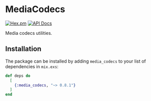 # MediaCodecs

[![Hex.pm](https://img.shields.io/hexpm/v/media_codecs.svg)](https://hex.pm/packages/media_codecs)
[![API Docs](https://img.shields.io/badge/api-docs-yellow.svg?style=flat)](https://hexdocs.pm/media_codecs)

Media codecs utilities.

## Installation

The package can be installed by adding `media_codecs` to your list of dependencies in `mix.exs`:

```elixir
def deps do
  [
    {:media_codecs, "~> 0.8.1"}
  ]
end
```

